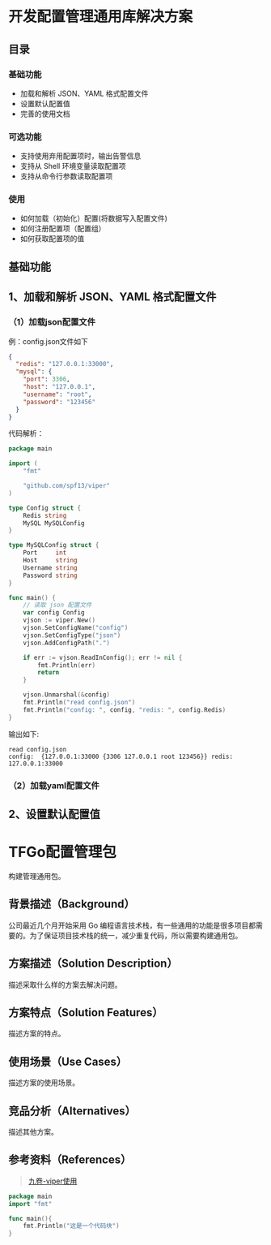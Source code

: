 

# 开发配置管理通用库解决方案 #

## 目录

###  基础功能  ##
- 加载和解析 JSON、YAML 格式配置文件
- 设置默认配置值
- 完善的使用文档
### 可选功能 ##
- 支持使用弃用配置项时，输出告警信息
- 支持从 Shell 环境变量读取配置项
- 支持从命令行参数读取配置项

### 使用

- 如何加载（初始化）配置(将数据写入配置文件)
- 如何注册配置项（配置组）
- 如何获取配置项的值

##  基础功能

## 1、加载和解析 JSON、YAML 格式配置文件

### （1）加载json配置文件

例：config.json文件如下

```json
{
  "redis": "127.0.0.1:33000",
  "mysql": {
    "port": 3306,
    "host": "127.0.0.1",
    "username": "root",
    "password": "123456"
  }
}
```

代码解析：

```go
package main

import (
	"fmt"

	"github.com/spf13/viper"
)

type Config struct {
	Redis string
	MySQL MySQLConfig
}

type MySQLConfig struct {
	Port     int
	Host     string
	Username string
	Password string
}

func main() {
	// 读取 json 配置文件
	var config Config
	vjson := viper.New()
	vjson.SetConfigName("config")
	vjson.SetConfigType("json")
	vjson.AddConfigPath(".")

	if err := vjson.ReadInConfig(); err != nil {
		fmt.Println(err)
		return
	}

	vjson.Unmarshal(&config)
	fmt.Println("read config.json")
	fmt.Println("config: ", config, "redis: ", config.Redis)
}
```

输出如下:

```
read config.json
config:  {127.0.0.1:33000 {3306 127.0.0.1 root 123456}} redis:  127.0.0.1:33000
```



### （2）加载yaml配置文件



## 2、设置默认配置值


# TFGo配置管理包

构建管理通用包。

## 背景描述（Background）

公司最近几个月开始采用 Go 编程语言技术栈，有一些通用的功能是很多项目都需要的。为了保证项目技术栈的统一，减少重复代码，所以需要构建通用包。

## 方案描述（Solution Description）

描述采取什么样的方案去解决问题。

## 方案特点（Solution Features）

描述方案的特点。

## 使用场景（Use Cases）

描述方案的使用场景。

## 竞品分析（Alternatives）

描述其他方案。

## 参考资料（References）

> <a href="https://www.cnblogs.com/jiujuan/p/13799976.html#2615415638">九卷-viper使用</a>

```go
package main
import "fmt"

func main(){
    fmt.Println("这是一个代码块")
}
```

